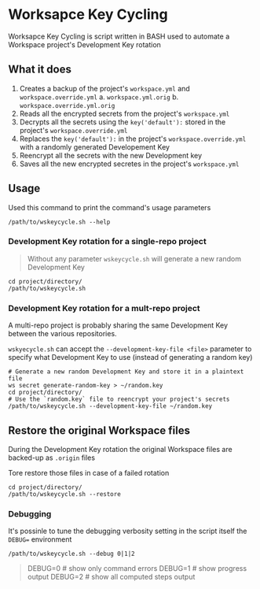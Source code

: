 # Worksapce Key Cycling

Worksapce Key Cycling is script written in BASH used to automate
a Workspace project's Development Key rotation

## What it does

1. Creates a backup of the project's `workspace.yml` and `workspace.override.yml`
    a. `workspace.yml.orig`
    b. `workspace.override.yml.orig`
2. Reads all the encrypted secrets from the project's `workspace.yml`
3. Decrypts all the secrets using the `key('default'):` stored in the project's `workspace.override.yml`
4. Replaces the `key('default'):` in the project's `workspace.override.yml`
with a randomly generated Developement Key
5. Reencrypt all the secrets with the new Development key
6. Saves all the new encrypted secretes in the project's `workspace.yml`

## Usage

Used this command to print the command's usage parameters

```shell
/path/to/wskeycycle.sh --help
```

### Development Key rotation for a single-repo project

> Without any parameter `wskeycycle.sh` will generate a new random Development Key

```shell
cd project/directory/
/path/to/wskeycycle.sh
```

### Development Key rotation for a mult-repo project

A multi-repo project is probably sharing the same Development Key
between the various repositories.

`wskyecycle.sh` can accept the `--development-key-file <file>` parameter
to specify what Development Key to use (instead of generating a random key)

```shell
# Generate a new random Development Key and store it in a plaintext file
ws secret generate-random-key > ~/random.key
cd project/directory/
# Use the `random.key` file to reencrypt your project's secrets
/path/to/wskeycycle.sh --development-key-file ~/random.key
```

## Restore the original Workspace files

During the Development Key rotation the original Workspace files
are backed-up as `.origin` files

Tore restore those files in case of a failed rotation

```shell
cd project/directory/
/path/to/wskeycycle.sh --restore
```

### Debugging

It's possinle to tune the debugging verbosity setting
in the script itself the `DEBUG=` environment

```shell
/path/to/wskeycycle.sh --debug 0|1|2
```

> DEBUG=0 # show only command errors
> DEBUG=1 # show progress output
> DEBUG=2 # show all computed steps output
